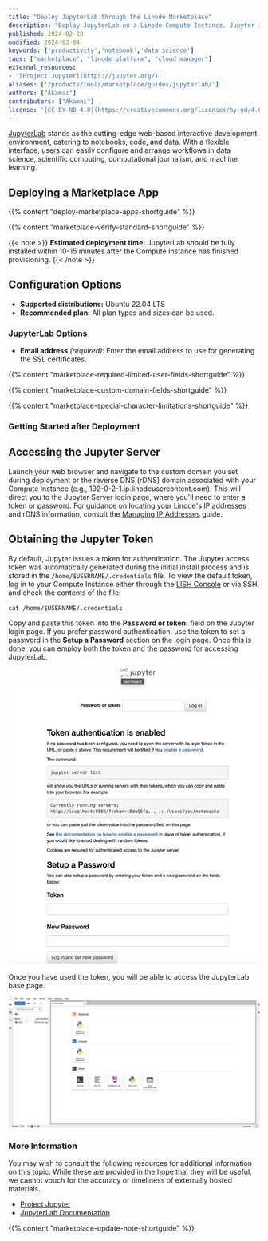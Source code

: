 ```yaml
---
title: "Deploy JupyterLab through the Linode Marketplace"
description: "Deploy JupyterLab on a Linode Compute Instance. Jupyter is a web-based interactive development environment for notebooks, code, and data."
published: 2024-02-20
modified: 2024-03-04
keywords: ['productivity','notebook','data science']
tags: ["marketplace", "linode platform", "cloud manager"]
external_resources:
- '[Project Jupyter](https://jupyter.org/)'
aliases: ['/products/tools/marketplace/guides/jupyterlab/']
authors: ["Akamai"]
contributors: ["Akamai"]
license: '[CC BY-ND 4.0](https://creativecommons.org/licenses/by-nd/4.0)'
---
```


[JupyterLab](https://jupyter.org/) stands as the cutting-edge web-based interactive development environment, catering to notebooks, code, and data. With a flexible interface, users can easily configure and arrange workflows in data science, scientific computing, computational journalism, and machine learning.

## Deploying a Marketplace App

{{% content "deploy-marketplace-apps-shortguide" %}}

{{% content "marketplace-verify-standard-shortguide" %}}

{{< note >}}
**Estimated deployment time:** JupyterLab should be fully installed within 10-15 minutes after the Compute Instance has finished provisioning.
{{< /note >}}

## Configuration Options

- **Supported distributions:** Ubuntu 22.04 LTS
- **Recommended plan:** All plan types and sizes can be used.

### JupyterLab Options

- **Email address** *(required)*: Enter the email address to use for generating the SSL certificates.

{{% content "marketplace-required-limited-user-fields-shortguide" %}}

{{% content "marketplace-custom-domain-fields-shortguide" %}}

{{% content "marketplace-special-character-limitations-shortguide" %}}

### Getting Started after Deployment

## Accessing the Jupyter Server

Launch your web browser and navigate to the custom domain you set during deployment or the reverse DNS (rDNS) domain associated with your Compute Instance (e.g., 192-0-2-1.ip.linodeusercontent.com). This will direct you to the Jupyter Server login page, where you'll need to enter a token or password. For guidance on locating your Linode's IP addresses and rDNS information, consult the [Managing IP Addresses](/docs/products/compute/compute-instances/guides/manage-ip-addresses/) guide.

## Obtaining the Jupyter Token

By default, Jupyter issues a token for authentication. The Jupyter access token was automatically generated during the initial install process and is stored in the `/home/$USERNAME/.credentials` file. To view the default token, log in to your Compute Instance either through the [LISH Console](/docs/products/compute/compute-instances/guides/lish/#through-cloud-manager-weblish) or via SSH, and check the contents of the file:

```command
cat /home/$USERNAME/.credentials
```

Copy and paste this token into the **Password or token:** field on the Jupyter login page. If you prefer password authentication, use the token to set a password in the **Setup a Password** section on the login page. Once this is done, you can employ both the token and the password for accessing JupyterLab.

![Screenshot of the Jupyter login form](jupyter_login.jpg)

Once you have used the token, you will be able to access the JupyterLab base page.

![Screenshot of the Jupyter base page](jupyter_base_page.jpg)

### More Information

You may wish to consult the following resources for additional information on this topic. While these are provided in the hope that they will be useful, we cannot vouch for the accuracy or timeliness of externally hosted materials.

- [Project Jupyter](https://jupyter.org/)
- [JupyterLab Documentation](https://jupyterlab.readthedocs.io/en/latest/)

{{% content "marketplace-update-note-shortguide" %}}